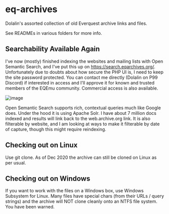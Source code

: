 # eq-archives
Dolalin's assorted collection of old Everquest archive links and files.

See READMEs in various folders for more info.

## Searchability Available Again
I've now (mostly) finished indexing the websites and mailing lists with Open Semantic Search, and I've put this up on https://search.eqarchives.org/. Unfortunately due to doubts about how secure the PHP UI is, I need to keep the site password protected. You can contact me directly (Dolalin on P99 Discord) if interested in access and I'll approve it for known and trusted members of the EQEmu community. Commercial access is also available.

![image](https://user-images.githubusercontent.com/3513358/124090908-34e9b300-da4d-11eb-8c19-8063398ce6e5.png)

Open Semantic Search supports rich, contextual queries much like Google does. Under the hood it is using Apache Solr. I have about 7 million docs indexed and results will link back to the web.archive.org link. It is also filterable by website, and I am looking at ways to make it filterable by date of capture, though this might require reindexing. 

## Checking out on Linux
Use git clone. As of Dec 2020 the archive can still be cloned on Linux as per usual.

## Checking out on Windows
If you want to work with the files on a Windows box, use Windows Subsystem for Linux. Many files have special chars (from their URLs / query strings) and the archive will NOT clone cleanly onto an NTFS file system. You have been warned.
